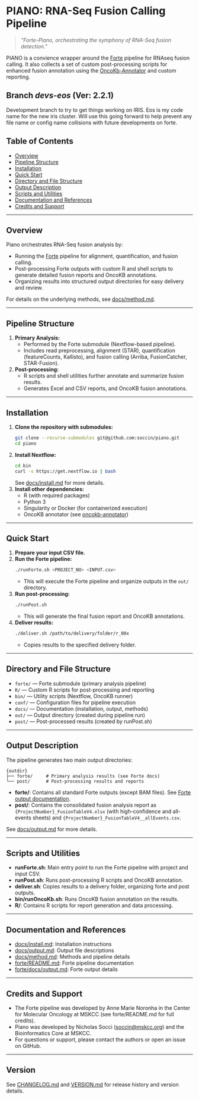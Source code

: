 # PIANO: RNA-Seq Fusion Calling Pipeline

> *"Forte-Piano, orchestrating the symphony of RNA-Seq fusion 
detection."*

PIANO is a convience wrapper around the [Forte](https://github.com/mskcc/forte) pipeline for RNAseq fusion calling. It also collects a set of custom post-processing scripts for enhanced fusion annotation using the [OncoKb-Annotator](https://github.com/oncokb/oncokb-annotator) and custom reporting.

## Branch *devs-eos* (Ver: 2.2.1)

Development branch to try to get things working on IRIS. Eos is my code name for the new iris cluster. Will use this going forward to help prevent any file name or config name collisions with future developments on forte.

## Table of Contents
- [Overview](#overview)
- [Pipeline Structure](#pipeline-structure)
- [Installation](#installation)
- [Quick Start](#quick-start)
- [Directory and File Structure](#directory-and-file-structure)
- [Output Description](#output-description)
- [Scripts and Utilities](#scripts-and-utilities)
- [Documentation and References](#documentation-and-references)
- [Credits and Support](#credits-and-support)

---

## Overview

Piano orchestrates RNA-Seq fusion analysis by:
- Running the [Forte](https://github.com/mskcc/forte) pipeline for alignment, quantification, and fusion calling.
- Post-processing Forte outputs with custom R and shell scripts to generate detailed fusion reports and OncoKB annotations.
- Organizing results into structured output directories for easy delivery and review.

For details on the underlying methods, see [docs/method.md](docs/method.md).

---

## Pipeline Structure

1. **Primary Analysis:**
   - Performed by the Forte submodule (Nextflow-based pipeline).
   - Includes read preprocessing, alignment (STAR), quantification (featureCounts, Kallisto), and fusion calling (Arriba, FusionCatcher, STAR-Fusion).
2. **Post-processing:**
   - R scripts and shell utilities further annotate and summarize fusion results.
   - Generates Excel and CSV reports, and OncoKB fusion annotations.

---

## Installation

1. **Clone the repository with submodules:**
   ```bash
   git clone --recurse-submodules git@github.com:soccin/piano.git
   cd piano
   ```
2. **Install Nextflow:**
   ```bash
   cd bin
   curl -s https://get.nextflow.io | bash
   ```
   See [docs/install.md](docs/install.md) for more details.
3. **Install other dependencies:**
   - R (with required packages)
   - Python 3
   - Singularity or Docker (for containerized execution)
   - OncoKB annotator (see [oncokb-annotator](https://github.com/oncokb/oncokb-annotator))

---

## Quick Start

1. **Prepare your input CSV file.**
2. **Run the Forte pipeline:**
   ```bash
   ./runForte.sh <PROJECT_NO> <INPUT.csv>
   ```
   - This will execute the Forte pipeline and organize outputs in the `out/` directory.
3. **Run post-processing:**
   ```bash
   ./runPost.sh
   ```
   - This will generate the final fusion report and OncoKB annotations.
4. **Deliver results:**
   ```bash
   ./deliver.sh /path/to/delivery/folder/r_00x
   ```
   - Copies results to the specified delivery folder.

---

## Directory and File Structure

- `forte/` — Forte submodule (primary analysis pipeline)
- `R/` — Custom R scripts for post-processing and reporting
- `bin/` — Utility scripts (Nextflow, OncoKB runner)
- `conf/` — Configuration files for pipeline execution
- `docs/` — Documentation (installation, output, methods)
- `out/` — Output directory (created during pipeline run)
- `post/` — Post-processed results (created by runPost.sh)

---

## Output Description

The pipeline generates two main output directories:

```
{outdir}
├── forte/     # Primary analysis results (see Forte docs)
└── post/      # Post-processing results and reports
```

- **forte/**: Contains all standard Forte outputs (except BAM files). See [Forte output documentation](https://github.com/mskcc/forte/blob/main/docs/output.md).
- **post/**: Contains the consolidated fusion analysis report as `{ProjectNumber}_FusionTableV4.xlsx` (with high-confidence and all-events sheets) and `{ProjectNumber}_FusionTableV4__allEvents.csv`.

See [docs/output.md](docs/output.md) for more details.

---

## Scripts and Utilities

- **runForte.sh**: Main entry point to run the Forte pipeline with project and input CSV.
- **runPost.sh**: Runs post-processing R scripts and OncoKB annotation.
- **deliver.sh**: Copies results to a delivery folder, organizing forte and post outputs.
- **bin/runOncoKb.sh**: Runs OncoKB fusion annotation on the results.
- **R/**: Contains R scripts for report generation and data processing.

---

## Documentation and References

- [docs/install.md](docs/install.md): Installation instructions
- [docs/output.md](docs/output.md): Output file descriptions
- [docs/method.md](docs/method.md): Methods and pipeline details
- [forte/README.md](forte/README.md): Forte pipeline documentation
- [forte/docs/output.md](https://github.com/mskcc/forte/blob/main/docs/output.md): Forte output details

---

## Credits and Support

- The Forte pipeline was developed by Anne Marie Noronha in the Center for Molecular Oncology at MSKCC (see forte/README.md for full credits).
- Piano was developed by Nicholas Socci (soccin@mskcc.org) and the Bioinformatics Core at MSKCC.
- For questions or support, please contact the authors or open an issue on GitHub.

---

## Version

See [CHANGELOG.md](CHANGELOG.md) and [VERSION.md](VERSION.md) for release history and version details.
